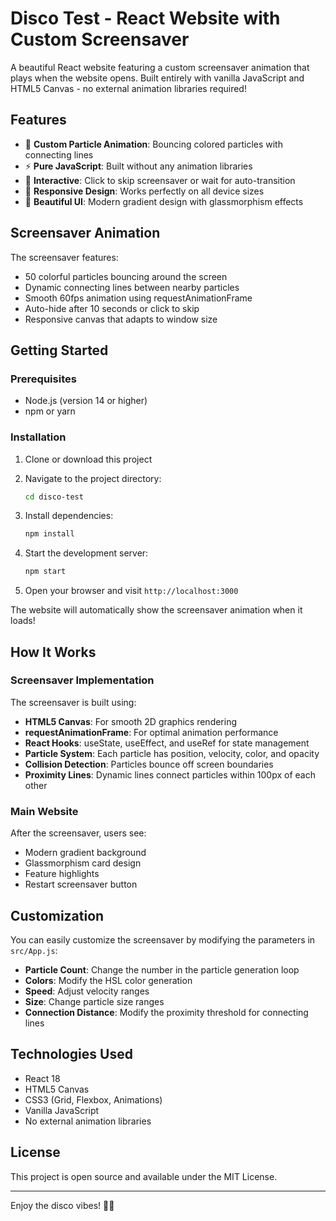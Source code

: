 # Disco Test - React Website with Custom Screensaver

A beautiful React website featuring a custom screensaver animation that plays when the website opens. Built entirely with vanilla JavaScript and HTML5 Canvas - no external animation libraries required!

## Features

- 🎨 **Custom Particle Animation**: Bouncing colored particles with connecting lines
- ⚡ **Pure JavaScript**: Built without any animation libraries
- 🎯 **Interactive**: Click to skip screensaver or wait for auto-transition
- 📱 **Responsive Design**: Works perfectly on all device sizes
- 🌈 **Beautiful UI**: Modern gradient design with glassmorphism effects

## Screensaver Animation

The screensaver features:
- 50 colorful particles bouncing around the screen
- Dynamic connecting lines between nearby particles
- Smooth 60fps animation using requestAnimationFrame
- Auto-hide after 10 seconds or click to skip
- Responsive canvas that adapts to window size

## Getting Started

### Prerequisites

- Node.js (version 14 or higher)
- npm or yarn

### Installation

1. Clone or download this project
2. Navigate to the project directory:
   ```bash
   cd disco-test
   ```

3. Install dependencies:
   ```bash
   npm install
   ```

4. Start the development server:
   ```bash
   npm start
   ```

5. Open your browser and visit `http://localhost:3000`

The website will automatically show the screensaver animation when it loads!

## How It Works

### Screensaver Implementation

The screensaver is built using:
- **HTML5 Canvas**: For smooth 2D graphics rendering
- **requestAnimationFrame**: For optimal animation performance
- **React Hooks**: useState, useEffect, and useRef for state management
- **Particle System**: Each particle has position, velocity, color, and opacity
- **Collision Detection**: Particles bounce off screen boundaries
- **Proximity Lines**: Dynamic lines connect particles within 100px of each other

### Main Website

After the screensaver, users see:
- Modern gradient background
- Glassmorphism card design
- Feature highlights
- Restart screensaver button

## Customization

You can easily customize the screensaver by modifying the parameters in `src/App.js`:

- **Particle Count**: Change the number in the particle generation loop
- **Colors**: Modify the HSL color generation
- **Speed**: Adjust velocity ranges
- **Size**: Change particle size ranges
- **Connection Distance**: Modify the proximity threshold for connecting lines

## Technologies Used

- React 18
- HTML5 Canvas
- CSS3 (Grid, Flexbox, Animations)
- Vanilla JavaScript
- No external animation libraries

## License

This project is open source and available under the MIT License.

---

Enjoy the disco vibes! 🕺✨ 